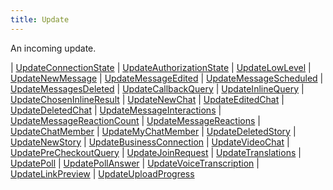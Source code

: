 ```yaml
---
title: Update
---
```


An incoming update.

<div class="font-mono whitespace-pre"><span class="opacity-50">| </span><a href="/gh/types/updateconnectionstate"  >UpdateConnectionState</a><span class="opacity-50">
| </span><a href="/gh/types/updateauthorizationstate"  >UpdateAuthorizationState</a><span class="opacity-50">
| </span><a href="/gh/types/updatelowlevel"  >UpdateLowLevel</a><span class="opacity-50">
| </span><a href="/gh/types/updatenewmessage"  >UpdateNewMessage</a><span class="opacity-50">
| </span><a href="/gh/types/updatemessageedited"  >UpdateMessageEdited</a><span class="opacity-50">
| </span><a href="/gh/types/updatemessagescheduled"  >UpdateMessageScheduled</a><span class="opacity-50">
| </span><a href="/gh/types/updatemessagesdeleted"  >UpdateMessagesDeleted</a><span class="opacity-50">
| </span><a href="/gh/types/updatecallbackquery"  >UpdateCallbackQuery</a><span class="opacity-50">
| </span><a href="/gh/types/updateinlinequery"  >UpdateInlineQuery</a><span class="opacity-50">
| </span><a href="/gh/types/updatechoseninlineresult"  >UpdateChosenInlineResult</a><span class="opacity-50">
| </span><a href="/gh/types/updatenewchat"  >UpdateNewChat</a><span class="opacity-50">
| </span><a href="/gh/types/updateeditedchat"  >UpdateEditedChat</a><span class="opacity-50">
| </span><a href="/gh/types/updatedeletedchat"  >UpdateDeletedChat</a><span class="opacity-50">
| </span><a href="/gh/types/updatemessageinteractions"  >UpdateMessageInteractions</a><span class="opacity-50">
| </span><a href="/gh/types/updatemessagereactioncount"  >UpdateMessageReactionCount</a><span class="opacity-50">
| </span><a href="/gh/types/updatemessagereactions"  >UpdateMessageReactions</a><span class="opacity-50">
| </span><a href="/gh/types/updatechatmember"  >UpdateChatMember</a><span class="opacity-50">
| </span><a href="/gh/types/updatemychatmember"  >UpdateMyChatMember</a><span class="opacity-50">
| </span><a href="/gh/types/updatedeletedstory"  >UpdateDeletedStory</a><span class="opacity-50">
| </span><a href="/gh/types/updatenewstory"  >UpdateNewStory</a><span class="opacity-50">
| </span><a href="/gh/types/updatebusinessconnection"  >UpdateBusinessConnection</a><span class="opacity-50">
| </span><a href="/gh/types/updatevideochat"  >UpdateVideoChat</a><span class="opacity-50">
| </span><a href="/gh/types/updateprecheckoutquery"  >UpdatePreCheckoutQuery</a><span class="opacity-50">
| </span><a href="/gh/types/updatejoinrequest"  >UpdateJoinRequest</a><span class="opacity-50">
| </span><a href="/gh/types/updatetranslations"  >UpdateTranslations</a><span class="opacity-50">
| </span><a href="/gh/types/updatepoll"  >UpdatePoll</a><span class="opacity-50">
| </span><a href="/gh/types/updatepollanswer"  >UpdatePollAnswer</a><span class="opacity-50">
| </span><a href="/gh/types/updatevoicetranscription"  >UpdateVoiceTranscription</a><span class="opacity-50">
| </span><a href="/gh/types/updatelinkpreview"  >UpdateLinkPreview</a><span class="opacity-50">
| </span><a href="/gh/types/updateuploadprogress"  >UpdateUploadProgress</a></div>

